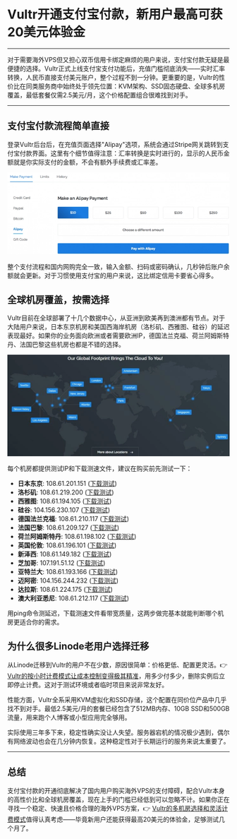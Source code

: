 # Vultr开通支付宝付款，新用户最高可获20美元体验金

---

对于需要海外VPS但又担心双币信用卡绑定麻烦的用户来说，支付宝付款无疑是最便捷的选择。Vultr正式上线支付宝支付功能后，充值门槛彻底消失——实时汇率转换，人民币直接支付美元账户，整个过程不到一分钟。更重要的是，Vultr的性价比在同类服务商中始终处于领先位置：KVM架构、SSD固态硬盘、全球多机房覆盖，最低套餐仅需2.5美元/月，这个价格配置组合很难找到对手。

---

## 支付宝付款流程简单直接

登录Vultr后台后，在充值页面选择"Alipay"选项，系统会通过Stripe网关跳转到支付宝付款界面。这里有个细节值得注意：汇率转换是实时进行的，显示的人民币金额就是你实际支付的金额，不会有额外手续费或汇率差。

![Vultr支付宝充值界面](image/096743833642769.webp)

整个支付流程和国内网购完全一致，输入金额、扫码或密码确认，几秒钟后账户余额就会更新。对于习惯使用支付宝的用户来说，这比绑定信用卡要省心得多。

## 全球机房覆盖，按需选择

Vultr目前在全球部署了十几个数据中心，从亚洲到欧美再到澳洲都有节点。对于大陆用户来说，日本东京机房和美国西海岸机房（洛杉矶、西雅图、硅谷）的延迟表现最好。如果你的业务面向欧洲或者需要欧洲IP，德国法兰克福、荷兰阿姆斯特丹、法国巴黎这些机房也都是不错的选择。

![Vultr全球机房分布](image/6893647717201.webp)

每个机房都提供测试IP和下载测速文件，建议在购买前先测试一下：

- **日本东京**: 108.61.201.151 ([下载测试](http://hnd-jp-ping.vultr.com/vultr.com.1000MB.bin))
- **洛杉矶**: 108.61.219.200 ([下载测试](http://lax-ca-us-ping.vultr.com/vultr.com.1000MB.bin))
- **西雅图**: 108.61.194.105 ([下载测试](http://wa-us-ping.vultr.com/vultr.com.1000MB.bin))
- **硅谷**: 104.156.230.107 ([下载测试](http://sjo-ca-us-ping.vultr.com/vultr.com.1000MB.bin))
- **德国法兰克福**: 108.61.210.117 ([下载测试](http://fra-de-ping.vultr.com/vultr.com.1000MB.bin))
- **法国巴黎**: 108.61.209.127 ([下载测试](http://par-fr-ping.vultr.com/vultr.com.1000MB.bin))
- **荷兰阿姆斯特丹**: 108.61.198.102 ([下载测试](http://ams-nl-ping.vultr.com/vultr.com.1000MB.bin))
- **英国伦敦**: 108.61.196.101 ([下载测试](http://lon-gb-ping.vultr.com/vultr.com.1000MB.bin))
- **新泽西**: 108.61.149.182 ([下载测试](http://nj-us-ping.vultr.com/vultr.com.1000MB.bin))
- **芝加哥**: 107.191.51.12 ([下载测试](http://il-us-ping.vultr.com/vultr.com.1000MB.bin))
- **亚特兰大**: 108.61.193.166 ([下载测试](http://ga-us-ping.vultr.com/vultr.com.1000MB.bin))
- **迈阿密**: 104.156.244.232 ([下载测试](http://fl-us-ping.vultr.com/vultr.com.1000MB.bin))
- **达拉斯**: 108.61.224.175 ([下载测试](http://tx-us-ping.vultr.com/vultr.com.1000MB.bin))
- **澳大利亚悉尼**: 108.61.212.117 ([下载测试](http://syd-au-ping.vultr.com/vultr.com.1000MB.bin))

用ping命令测延迟，下载测速文件看带宽质量，这两步做完基本就能判断哪个机房更适合你的需求。

## 为什么很多Linode老用户选择迁移

从Linode迁移到Vultr的用户不在少数，原因很简单：价格更低、配置更灵活。👉 [Vultr的按小时计费模式让成本控制变得极其精准](https://www.vultr.com/?ref=9738262-9J)，用多少付多少，删除实例后立即停止计费。这对于测试环境或者临时项目来说非常友好。

性能方面，Vultr全系采用KVM虚拟化和SSD存储，这个配置在同价位产品中几乎找不到对手。最低2.5美元/月的套餐已经包含了512MB内存、10GB SSD和500GB流量，用来跑个人博客或小型应用完全够用。

实际使用三年多下来，稳定性确实没让人失望。服务器宕机的情况极少遇到，偶尔有网络波动也会在几分钟内恢复。这种稳定性对于长期运行的服务来说太重要了。

---

## 总结

支付宝付款的开通彻底解决了国内用户购买海外VPS的支付障碍，配合Vultr本身的高性价比和全球机房覆盖，现在上手的门槛已经低到可以忽略不计。如果你正在寻找一个稳定、快速且价格合理的海外VPS方案，👉 [Vultr的多机房选择和灵活计费模式](https://www.vultr.com/?ref=9738262-9J)值得认真考虑——毕竟新用户还能获得最高20美元的体验金，足够测试几个月了。

